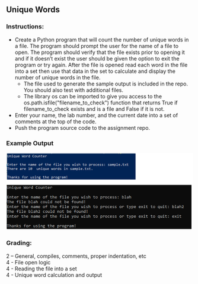 ## Unique Words

### Instructions:
 
- Create a Python program that will count the number of unique words in a file. The program should prompt the user for the name of a file to open. The program should verify that the file exists prior to opening it and if it doesn’t exist the user should be given the option to exit the program or try again. After the file is opened read each word in the file into a set then use that data in the set to calculate and display the number of unique words in the file.
  - The file used to generate the sample output is included in the repo. You should also test with additional files.
  - The library os can be imported to give you access to the os.path.isfile("filename_to_check") function that returns True if filename_to_check exists and is a file and False if it is not.
- Enter your name, the lab number, and the current date into a set of comments at the top of the code.	
- Push the program source code to the assignment repo. 

### Example Output
![Screenshot](ch9l2.png)

### Grading:
2 – General, compiles, comments, proper indentation, etc    
4 - File open logic  
4 - Reading the file into a set    
4 - Unique word calculation and output
